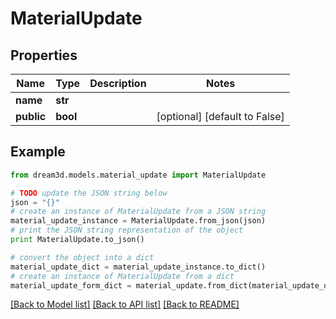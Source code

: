 # MaterialUpdate


## Properties
Name | Type | Description | Notes
------------ | ------------- | ------------- | -------------
**name** | **str** |  | 
**public** | **bool** |  | [optional] [default to False]

## Example

```python
from dream3d.models.material_update import MaterialUpdate

# TODO update the JSON string below
json = "{}"
# create an instance of MaterialUpdate from a JSON string
material_update_instance = MaterialUpdate.from_json(json)
# print the JSON string representation of the object
print MaterialUpdate.to_json()

# convert the object into a dict
material_update_dict = material_update_instance.to_dict()
# create an instance of MaterialUpdate from a dict
material_update_form_dict = material_update.from_dict(material_update_dict)
```
[[Back to Model list]](../README.md#documentation-for-models) [[Back to API list]](../README.md#documentation-for-api-endpoints) [[Back to README]](../README.md)



